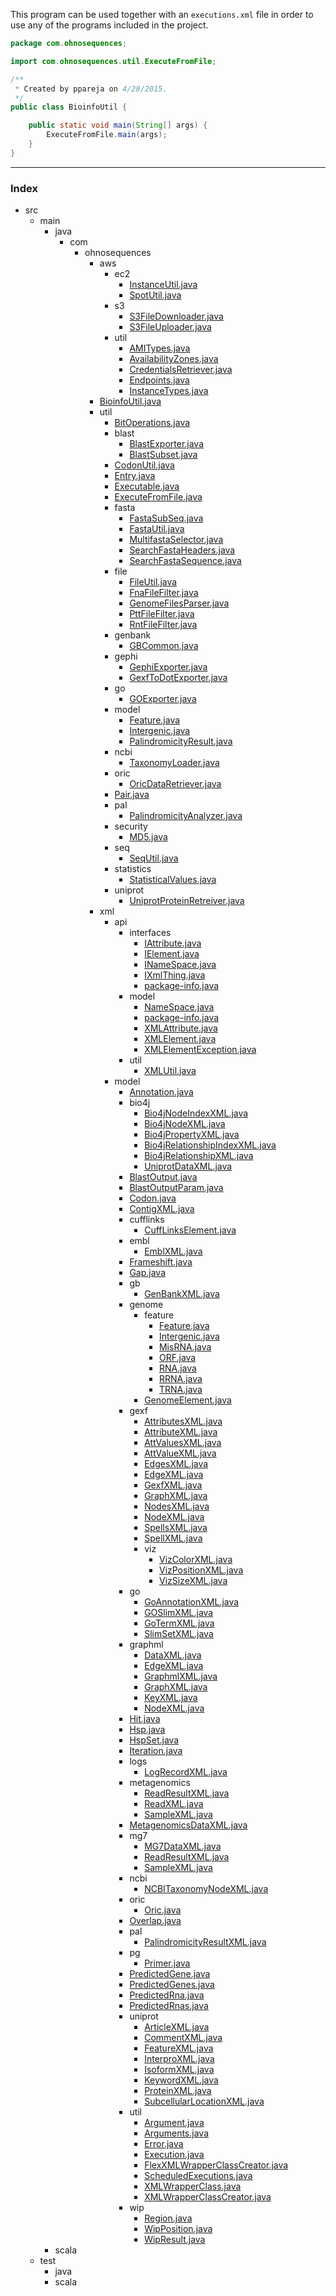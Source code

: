 
This program can be used together with an `executions.xml` file in order to use any of the
programs included in the project.


```java
package com.ohnosequences;

import com.ohnosequences.util.ExecuteFromFile;

/**
 * Created by ppareja on 4/28/2015.
 */
public class BioinfoUtil {

    public static void main(String[] args) {
        ExecuteFromFile.main(args);
    }
}

```


------

### Index

+ src
  + main
    + java
      + com
        + ohnosequences
          + aws
            + ec2
              + [InstanceUtil.java][main\java\com\ohnosequences\aws\ec2\InstanceUtil.java]
              + [SpotUtil.java][main\java\com\ohnosequences\aws\ec2\SpotUtil.java]
            + s3
              + [S3FileDownloader.java][main\java\com\ohnosequences\aws\s3\S3FileDownloader.java]
              + [S3FileUploader.java][main\java\com\ohnosequences\aws\s3\S3FileUploader.java]
            + util
              + [AMITypes.java][main\java\com\ohnosequences\aws\util\AMITypes.java]
              + [AvailabilityZones.java][main\java\com\ohnosequences\aws\util\AvailabilityZones.java]
              + [CredentialsRetriever.java][main\java\com\ohnosequences\aws\util\CredentialsRetriever.java]
              + [Endpoints.java][main\java\com\ohnosequences\aws\util\Endpoints.java]
              + [InstanceTypes.java][main\java\com\ohnosequences\aws\util\InstanceTypes.java]
          + [BioinfoUtil.java][main\java\com\ohnosequences\BioinfoUtil.java]
          + util
            + [BitOperations.java][main\java\com\ohnosequences\util\BitOperations.java]
            + blast
              + [BlastExporter.java][main\java\com\ohnosequences\util\blast\BlastExporter.java]
              + [BlastSubset.java][main\java\com\ohnosequences\util\blast\BlastSubset.java]
            + [CodonUtil.java][main\java\com\ohnosequences\util\CodonUtil.java]
            + [Entry.java][main\java\com\ohnosequences\util\Entry.java]
            + [Executable.java][main\java\com\ohnosequences\util\Executable.java]
            + [ExecuteFromFile.java][main\java\com\ohnosequences\util\ExecuteFromFile.java]
            + fasta
              + [FastaSubSeq.java][main\java\com\ohnosequences\util\fasta\FastaSubSeq.java]
              + [FastaUtil.java][main\java\com\ohnosequences\util\fasta\FastaUtil.java]
              + [MultifastaSelector.java][main\java\com\ohnosequences\util\fasta\MultifastaSelector.java]
              + [SearchFastaHeaders.java][main\java\com\ohnosequences\util\fasta\SearchFastaHeaders.java]
              + [SearchFastaSequence.java][main\java\com\ohnosequences\util\fasta\SearchFastaSequence.java]
            + file
              + [FileUtil.java][main\java\com\ohnosequences\util\file\FileUtil.java]
              + [FnaFileFilter.java][main\java\com\ohnosequences\util\file\FnaFileFilter.java]
              + [GenomeFilesParser.java][main\java\com\ohnosequences\util\file\GenomeFilesParser.java]
              + [PttFileFilter.java][main\java\com\ohnosequences\util\file\PttFileFilter.java]
              + [RntFileFilter.java][main\java\com\ohnosequences\util\file\RntFileFilter.java]
            + genbank
              + [GBCommon.java][main\java\com\ohnosequences\util\genbank\GBCommon.java]
            + gephi
              + [GephiExporter.java][main\java\com\ohnosequences\util\gephi\GephiExporter.java]
              + [GexfToDotExporter.java][main\java\com\ohnosequences\util\gephi\GexfToDotExporter.java]
            + go
              + [GOExporter.java][main\java\com\ohnosequences\util\go\GOExporter.java]
            + model
              + [Feature.java][main\java\com\ohnosequences\util\model\Feature.java]
              + [Intergenic.java][main\java\com\ohnosequences\util\model\Intergenic.java]
              + [PalindromicityResult.java][main\java\com\ohnosequences\util\model\PalindromicityResult.java]
            + ncbi
              + [TaxonomyLoader.java][main\java\com\ohnosequences\util\ncbi\TaxonomyLoader.java]
            + oric
              + [OricDataRetriever.java][main\java\com\ohnosequences\util\oric\OricDataRetriever.java]
            + [Pair.java][main\java\com\ohnosequences\util\Pair.java]
            + pal
              + [PalindromicityAnalyzer.java][main\java\com\ohnosequences\util\pal\PalindromicityAnalyzer.java]
            + security
              + [MD5.java][main\java\com\ohnosequences\util\security\MD5.java]
            + seq
              + [SeqUtil.java][main\java\com\ohnosequences\util\seq\SeqUtil.java]
            + statistics
              + [StatisticalValues.java][main\java\com\ohnosequences\util\statistics\StatisticalValues.java]
            + uniprot
              + [UniprotProteinRetreiver.java][main\java\com\ohnosequences\util\uniprot\UniprotProteinRetreiver.java]
          + xml
            + api
              + interfaces
                + [IAttribute.java][main\java\com\ohnosequences\xml\api\interfaces\IAttribute.java]
                + [IElement.java][main\java\com\ohnosequences\xml\api\interfaces\IElement.java]
                + [INameSpace.java][main\java\com\ohnosequences\xml\api\interfaces\INameSpace.java]
                + [IXmlThing.java][main\java\com\ohnosequences\xml\api\interfaces\IXmlThing.java]
                + [package-info.java][main\java\com\ohnosequences\xml\api\interfaces\package-info.java]
              + model
                + [NameSpace.java][main\java\com\ohnosequences\xml\api\model\NameSpace.java]
                + [package-info.java][main\java\com\ohnosequences\xml\api\model\package-info.java]
                + [XMLAttribute.java][main\java\com\ohnosequences\xml\api\model\XMLAttribute.java]
                + [XMLElement.java][main\java\com\ohnosequences\xml\api\model\XMLElement.java]
                + [XMLElementException.java][main\java\com\ohnosequences\xml\api\model\XMLElementException.java]
              + util
                + [XMLUtil.java][main\java\com\ohnosequences\xml\api\util\XMLUtil.java]
            + model
              + [Annotation.java][main\java\com\ohnosequences\xml\model\Annotation.java]
              + bio4j
                + [Bio4jNodeIndexXML.java][main\java\com\ohnosequences\xml\model\bio4j\Bio4jNodeIndexXML.java]
                + [Bio4jNodeXML.java][main\java\com\ohnosequences\xml\model\bio4j\Bio4jNodeXML.java]
                + [Bio4jPropertyXML.java][main\java\com\ohnosequences\xml\model\bio4j\Bio4jPropertyXML.java]
                + [Bio4jRelationshipIndexXML.java][main\java\com\ohnosequences\xml\model\bio4j\Bio4jRelationshipIndexXML.java]
                + [Bio4jRelationshipXML.java][main\java\com\ohnosequences\xml\model\bio4j\Bio4jRelationshipXML.java]
                + [UniprotDataXML.java][main\java\com\ohnosequences\xml\model\bio4j\UniprotDataXML.java]
              + [BlastOutput.java][main\java\com\ohnosequences\xml\model\BlastOutput.java]
              + [BlastOutputParam.java][main\java\com\ohnosequences\xml\model\BlastOutputParam.java]
              + [Codon.java][main\java\com\ohnosequences\xml\model\Codon.java]
              + [ContigXML.java][main\java\com\ohnosequences\xml\model\ContigXML.java]
              + cufflinks
                + [CuffLinksElement.java][main\java\com\ohnosequences\xml\model\cufflinks\CuffLinksElement.java]
              + embl
                + [EmblXML.java][main\java\com\ohnosequences\xml\model\embl\EmblXML.java]
              + [Frameshift.java][main\java\com\ohnosequences\xml\model\Frameshift.java]
              + [Gap.java][main\java\com\ohnosequences\xml\model\Gap.java]
              + gb
                + [GenBankXML.java][main\java\com\ohnosequences\xml\model\gb\GenBankXML.java]
              + genome
                + feature
                  + [Feature.java][main\java\com\ohnosequences\xml\model\genome\feature\Feature.java]
                  + [Intergenic.java][main\java\com\ohnosequences\xml\model\genome\feature\Intergenic.java]
                  + [MisRNA.java][main\java\com\ohnosequences\xml\model\genome\feature\MisRNA.java]
                  + [ORF.java][main\java\com\ohnosequences\xml\model\genome\feature\ORF.java]
                  + [RNA.java][main\java\com\ohnosequences\xml\model\genome\feature\RNA.java]
                  + [RRNA.java][main\java\com\ohnosequences\xml\model\genome\feature\RRNA.java]
                  + [TRNA.java][main\java\com\ohnosequences\xml\model\genome\feature\TRNA.java]
                + [GenomeElement.java][main\java\com\ohnosequences\xml\model\genome\GenomeElement.java]
              + gexf
                + [AttributesXML.java][main\java\com\ohnosequences\xml\model\gexf\AttributesXML.java]
                + [AttributeXML.java][main\java\com\ohnosequences\xml\model\gexf\AttributeXML.java]
                + [AttValuesXML.java][main\java\com\ohnosequences\xml\model\gexf\AttValuesXML.java]
                + [AttValueXML.java][main\java\com\ohnosequences\xml\model\gexf\AttValueXML.java]
                + [EdgesXML.java][main\java\com\ohnosequences\xml\model\gexf\EdgesXML.java]
                + [EdgeXML.java][main\java\com\ohnosequences\xml\model\gexf\EdgeXML.java]
                + [GexfXML.java][main\java\com\ohnosequences\xml\model\gexf\GexfXML.java]
                + [GraphXML.java][main\java\com\ohnosequences\xml\model\gexf\GraphXML.java]
                + [NodesXML.java][main\java\com\ohnosequences\xml\model\gexf\NodesXML.java]
                + [NodeXML.java][main\java\com\ohnosequences\xml\model\gexf\NodeXML.java]
                + [SpellsXML.java][main\java\com\ohnosequences\xml\model\gexf\SpellsXML.java]
                + [SpellXML.java][main\java\com\ohnosequences\xml\model\gexf\SpellXML.java]
                + viz
                  + [VizColorXML.java][main\java\com\ohnosequences\xml\model\gexf\viz\VizColorXML.java]
                  + [VizPositionXML.java][main\java\com\ohnosequences\xml\model\gexf\viz\VizPositionXML.java]
                  + [VizSizeXML.java][main\java\com\ohnosequences\xml\model\gexf\viz\VizSizeXML.java]
              + go
                + [GoAnnotationXML.java][main\java\com\ohnosequences\xml\model\go\GoAnnotationXML.java]
                + [GOSlimXML.java][main\java\com\ohnosequences\xml\model\go\GOSlimXML.java]
                + [GoTermXML.java][main\java\com\ohnosequences\xml\model\go\GoTermXML.java]
                + [SlimSetXML.java][main\java\com\ohnosequences\xml\model\go\SlimSetXML.java]
              + graphml
                + [DataXML.java][main\java\com\ohnosequences\xml\model\graphml\DataXML.java]
                + [EdgeXML.java][main\java\com\ohnosequences\xml\model\graphml\EdgeXML.java]
                + [GraphmlXML.java][main\java\com\ohnosequences\xml\model\graphml\GraphmlXML.java]
                + [GraphXML.java][main\java\com\ohnosequences\xml\model\graphml\GraphXML.java]
                + [KeyXML.java][main\java\com\ohnosequences\xml\model\graphml\KeyXML.java]
                + [NodeXML.java][main\java\com\ohnosequences\xml\model\graphml\NodeXML.java]
              + [Hit.java][main\java\com\ohnosequences\xml\model\Hit.java]
              + [Hsp.java][main\java\com\ohnosequences\xml\model\Hsp.java]
              + [HspSet.java][main\java\com\ohnosequences\xml\model\HspSet.java]
              + [Iteration.java][main\java\com\ohnosequences\xml\model\Iteration.java]
              + logs
                + [LogRecordXML.java][main\java\com\ohnosequences\xml\model\logs\LogRecordXML.java]
              + metagenomics
                + [ReadResultXML.java][main\java\com\ohnosequences\xml\model\metagenomics\ReadResultXML.java]
                + [ReadXML.java][main\java\com\ohnosequences\xml\model\metagenomics\ReadXML.java]
                + [SampleXML.java][main\java\com\ohnosequences\xml\model\metagenomics\SampleXML.java]
              + [MetagenomicsDataXML.java][main\java\com\ohnosequences\xml\model\MetagenomicsDataXML.java]
              + mg7
                + [MG7DataXML.java][main\java\com\ohnosequences\xml\model\mg7\MG7DataXML.java]
                + [ReadResultXML.java][main\java\com\ohnosequences\xml\model\mg7\ReadResultXML.java]
                + [SampleXML.java][main\java\com\ohnosequences\xml\model\mg7\SampleXML.java]
              + ncbi
                + [NCBITaxonomyNodeXML.java][main\java\com\ohnosequences\xml\model\ncbi\NCBITaxonomyNodeXML.java]
              + oric
                + [Oric.java][main\java\com\ohnosequences\xml\model\oric\Oric.java]
              + [Overlap.java][main\java\com\ohnosequences\xml\model\Overlap.java]
              + pal
                + [PalindromicityResultXML.java][main\java\com\ohnosequences\xml\model\pal\PalindromicityResultXML.java]
              + pg
                + [Primer.java][main\java\com\ohnosequences\xml\model\pg\Primer.java]
              + [PredictedGene.java][main\java\com\ohnosequences\xml\model\PredictedGene.java]
              + [PredictedGenes.java][main\java\com\ohnosequences\xml\model\PredictedGenes.java]
              + [PredictedRna.java][main\java\com\ohnosequences\xml\model\PredictedRna.java]
              + [PredictedRnas.java][main\java\com\ohnosequences\xml\model\PredictedRnas.java]
              + uniprot
                + [ArticleXML.java][main\java\com\ohnosequences\xml\model\uniprot\ArticleXML.java]
                + [CommentXML.java][main\java\com\ohnosequences\xml\model\uniprot\CommentXML.java]
                + [FeatureXML.java][main\java\com\ohnosequences\xml\model\uniprot\FeatureXML.java]
                + [InterproXML.java][main\java\com\ohnosequences\xml\model\uniprot\InterproXML.java]
                + [IsoformXML.java][main\java\com\ohnosequences\xml\model\uniprot\IsoformXML.java]
                + [KeywordXML.java][main\java\com\ohnosequences\xml\model\uniprot\KeywordXML.java]
                + [ProteinXML.java][main\java\com\ohnosequences\xml\model\uniprot\ProteinXML.java]
                + [SubcellularLocationXML.java][main\java\com\ohnosequences\xml\model\uniprot\SubcellularLocationXML.java]
              + util
                + [Argument.java][main\java\com\ohnosequences\xml\model\util\Argument.java]
                + [Arguments.java][main\java\com\ohnosequences\xml\model\util\Arguments.java]
                + [Error.java][main\java\com\ohnosequences\xml\model\util\Error.java]
                + [Execution.java][main\java\com\ohnosequences\xml\model\util\Execution.java]
                + [FlexXMLWrapperClassCreator.java][main\java\com\ohnosequences\xml\model\util\FlexXMLWrapperClassCreator.java]
                + [ScheduledExecutions.java][main\java\com\ohnosequences\xml\model\util\ScheduledExecutions.java]
                + [XMLWrapperClass.java][main\java\com\ohnosequences\xml\model\util\XMLWrapperClass.java]
                + [XMLWrapperClassCreator.java][main\java\com\ohnosequences\xml\model\util\XMLWrapperClassCreator.java]
              + wip
                + [Region.java][main\java\com\ohnosequences\xml\model\wip\Region.java]
                + [WipPosition.java][main\java\com\ohnosequences\xml\model\wip\WipPosition.java]
                + [WipResult.java][main\java\com\ohnosequences\xml\model\wip\WipResult.java]
    + scala
  + test
    + java
    + scala

[main\java\com\ohnosequences\aws\ec2\InstanceUtil.java]: aws\ec2\InstanceUtil.java.md
[main\java\com\ohnosequences\aws\ec2\SpotUtil.java]: aws\ec2\SpotUtil.java.md
[main\java\com\ohnosequences\aws\s3\S3FileDownloader.java]: aws\s3\S3FileDownloader.java.md
[main\java\com\ohnosequences\aws\s3\S3FileUploader.java]: aws\s3\S3FileUploader.java.md
[main\java\com\ohnosequences\aws\util\AMITypes.java]: aws\util\AMITypes.java.md
[main\java\com\ohnosequences\aws\util\AvailabilityZones.java]: aws\util\AvailabilityZones.java.md
[main\java\com\ohnosequences\aws\util\CredentialsRetriever.java]: aws\util\CredentialsRetriever.java.md
[main\java\com\ohnosequences\aws\util\Endpoints.java]: aws\util\Endpoints.java.md
[main\java\com\ohnosequences\aws\util\InstanceTypes.java]: aws\util\InstanceTypes.java.md
[main\java\com\ohnosequences\BioinfoUtil.java]: BioinfoUtil.java.md
[main\java\com\ohnosequences\util\BitOperations.java]: util\BitOperations.java.md
[main\java\com\ohnosequences\util\blast\BlastExporter.java]: util\blast\BlastExporter.java.md
[main\java\com\ohnosequences\util\blast\BlastSubset.java]: util\blast\BlastSubset.java.md
[main\java\com\ohnosequences\util\CodonUtil.java]: util\CodonUtil.java.md
[main\java\com\ohnosequences\util\Entry.java]: util\Entry.java.md
[main\java\com\ohnosequences\util\Executable.java]: util\Executable.java.md
[main\java\com\ohnosequences\util\ExecuteFromFile.java]: util\ExecuteFromFile.java.md
[main\java\com\ohnosequences\util\fasta\FastaSubSeq.java]: util\fasta\FastaSubSeq.java.md
[main\java\com\ohnosequences\util\fasta\FastaUtil.java]: util\fasta\FastaUtil.java.md
[main\java\com\ohnosequences\util\fasta\MultifastaSelector.java]: util\fasta\MultifastaSelector.java.md
[main\java\com\ohnosequences\util\fasta\SearchFastaHeaders.java]: util\fasta\SearchFastaHeaders.java.md
[main\java\com\ohnosequences\util\fasta\SearchFastaSequence.java]: util\fasta\SearchFastaSequence.java.md
[main\java\com\ohnosequences\util\file\FileUtil.java]: util\file\FileUtil.java.md
[main\java\com\ohnosequences\util\file\FnaFileFilter.java]: util\file\FnaFileFilter.java.md
[main\java\com\ohnosequences\util\file\GenomeFilesParser.java]: util\file\GenomeFilesParser.java.md
[main\java\com\ohnosequences\util\file\PttFileFilter.java]: util\file\PttFileFilter.java.md
[main\java\com\ohnosequences\util\file\RntFileFilter.java]: util\file\RntFileFilter.java.md
[main\java\com\ohnosequences\util\genbank\GBCommon.java]: util\genbank\GBCommon.java.md
[main\java\com\ohnosequences\util\gephi\GephiExporter.java]: util\gephi\GephiExporter.java.md
[main\java\com\ohnosequences\util\gephi\GexfToDotExporter.java]: util\gephi\GexfToDotExporter.java.md
[main\java\com\ohnosequences\util\go\GOExporter.java]: util\go\GOExporter.java.md
[main\java\com\ohnosequences\util\model\Feature.java]: util\model\Feature.java.md
[main\java\com\ohnosequences\util\model\Intergenic.java]: util\model\Intergenic.java.md
[main\java\com\ohnosequences\util\model\PalindromicityResult.java]: util\model\PalindromicityResult.java.md
[main\java\com\ohnosequences\util\ncbi\TaxonomyLoader.java]: util\ncbi\TaxonomyLoader.java.md
[main\java\com\ohnosequences\util\oric\OricDataRetriever.java]: util\oric\OricDataRetriever.java.md
[main\java\com\ohnosequences\util\Pair.java]: util\Pair.java.md
[main\java\com\ohnosequences\util\pal\PalindromicityAnalyzer.java]: util\pal\PalindromicityAnalyzer.java.md
[main\java\com\ohnosequences\util\security\MD5.java]: util\security\MD5.java.md
[main\java\com\ohnosequences\util\seq\SeqUtil.java]: util\seq\SeqUtil.java.md
[main\java\com\ohnosequences\util\statistics\StatisticalValues.java]: util\statistics\StatisticalValues.java.md
[main\java\com\ohnosequences\util\uniprot\UniprotProteinRetreiver.java]: util\uniprot\UniprotProteinRetreiver.java.md
[main\java\com\ohnosequences\xml\api\interfaces\IAttribute.java]: xml\api\interfaces\IAttribute.java.md
[main\java\com\ohnosequences\xml\api\interfaces\IElement.java]: xml\api\interfaces\IElement.java.md
[main\java\com\ohnosequences\xml\api\interfaces\INameSpace.java]: xml\api\interfaces\INameSpace.java.md
[main\java\com\ohnosequences\xml\api\interfaces\IXmlThing.java]: xml\api\interfaces\IXmlThing.java.md
[main\java\com\ohnosequences\xml\api\interfaces\package-info.java]: xml\api\interfaces\package-info.java.md
[main\java\com\ohnosequences\xml\api\model\NameSpace.java]: xml\api\model\NameSpace.java.md
[main\java\com\ohnosequences\xml\api\model\package-info.java]: xml\api\model\package-info.java.md
[main\java\com\ohnosequences\xml\api\model\XMLAttribute.java]: xml\api\model\XMLAttribute.java.md
[main\java\com\ohnosequences\xml\api\model\XMLElement.java]: xml\api\model\XMLElement.java.md
[main\java\com\ohnosequences\xml\api\model\XMLElementException.java]: xml\api\model\XMLElementException.java.md
[main\java\com\ohnosequences\xml\api\util\XMLUtil.java]: xml\api\util\XMLUtil.java.md
[main\java\com\ohnosequences\xml\model\Annotation.java]: xml\model\Annotation.java.md
[main\java\com\ohnosequences\xml\model\bio4j\Bio4jNodeIndexXML.java]: xml\model\bio4j\Bio4jNodeIndexXML.java.md
[main\java\com\ohnosequences\xml\model\bio4j\Bio4jNodeXML.java]: xml\model\bio4j\Bio4jNodeXML.java.md
[main\java\com\ohnosequences\xml\model\bio4j\Bio4jPropertyXML.java]: xml\model\bio4j\Bio4jPropertyXML.java.md
[main\java\com\ohnosequences\xml\model\bio4j\Bio4jRelationshipIndexXML.java]: xml\model\bio4j\Bio4jRelationshipIndexXML.java.md
[main\java\com\ohnosequences\xml\model\bio4j\Bio4jRelationshipXML.java]: xml\model\bio4j\Bio4jRelationshipXML.java.md
[main\java\com\ohnosequences\xml\model\bio4j\UniprotDataXML.java]: xml\model\bio4j\UniprotDataXML.java.md
[main\java\com\ohnosequences\xml\model\BlastOutput.java]: xml\model\BlastOutput.java.md
[main\java\com\ohnosequences\xml\model\BlastOutputParam.java]: xml\model\BlastOutputParam.java.md
[main\java\com\ohnosequences\xml\model\Codon.java]: xml\model\Codon.java.md
[main\java\com\ohnosequences\xml\model\ContigXML.java]: xml\model\ContigXML.java.md
[main\java\com\ohnosequences\xml\model\cufflinks\CuffLinksElement.java]: xml\model\cufflinks\CuffLinksElement.java.md
[main\java\com\ohnosequences\xml\model\embl\EmblXML.java]: xml\model\embl\EmblXML.java.md
[main\java\com\ohnosequences\xml\model\Frameshift.java]: xml\model\Frameshift.java.md
[main\java\com\ohnosequences\xml\model\Gap.java]: xml\model\Gap.java.md
[main\java\com\ohnosequences\xml\model\gb\GenBankXML.java]: xml\model\gb\GenBankXML.java.md
[main\java\com\ohnosequences\xml\model\genome\feature\Feature.java]: xml\model\genome\feature\Feature.java.md
[main\java\com\ohnosequences\xml\model\genome\feature\Intergenic.java]: xml\model\genome\feature\Intergenic.java.md
[main\java\com\ohnosequences\xml\model\genome\feature\MisRNA.java]: xml\model\genome\feature\MisRNA.java.md
[main\java\com\ohnosequences\xml\model\genome\feature\ORF.java]: xml\model\genome\feature\ORF.java.md
[main\java\com\ohnosequences\xml\model\genome\feature\RNA.java]: xml\model\genome\feature\RNA.java.md
[main\java\com\ohnosequences\xml\model\genome\feature\RRNA.java]: xml\model\genome\feature\RRNA.java.md
[main\java\com\ohnosequences\xml\model\genome\feature\TRNA.java]: xml\model\genome\feature\TRNA.java.md
[main\java\com\ohnosequences\xml\model\genome\GenomeElement.java]: xml\model\genome\GenomeElement.java.md
[main\java\com\ohnosequences\xml\model\gexf\AttributesXML.java]: xml\model\gexf\AttributesXML.java.md
[main\java\com\ohnosequences\xml\model\gexf\AttributeXML.java]: xml\model\gexf\AttributeXML.java.md
[main\java\com\ohnosequences\xml\model\gexf\AttValuesXML.java]: xml\model\gexf\AttValuesXML.java.md
[main\java\com\ohnosequences\xml\model\gexf\AttValueXML.java]: xml\model\gexf\AttValueXML.java.md
[main\java\com\ohnosequences\xml\model\gexf\EdgesXML.java]: xml\model\gexf\EdgesXML.java.md
[main\java\com\ohnosequences\xml\model\gexf\EdgeXML.java]: xml\model\gexf\EdgeXML.java.md
[main\java\com\ohnosequences\xml\model\gexf\GexfXML.java]: xml\model\gexf\GexfXML.java.md
[main\java\com\ohnosequences\xml\model\gexf\GraphXML.java]: xml\model\gexf\GraphXML.java.md
[main\java\com\ohnosequences\xml\model\gexf\NodesXML.java]: xml\model\gexf\NodesXML.java.md
[main\java\com\ohnosequences\xml\model\gexf\NodeXML.java]: xml\model\gexf\NodeXML.java.md
[main\java\com\ohnosequences\xml\model\gexf\SpellsXML.java]: xml\model\gexf\SpellsXML.java.md
[main\java\com\ohnosequences\xml\model\gexf\SpellXML.java]: xml\model\gexf\SpellXML.java.md
[main\java\com\ohnosequences\xml\model\gexf\viz\VizColorXML.java]: xml\model\gexf\viz\VizColorXML.java.md
[main\java\com\ohnosequences\xml\model\gexf\viz\VizPositionXML.java]: xml\model\gexf\viz\VizPositionXML.java.md
[main\java\com\ohnosequences\xml\model\gexf\viz\VizSizeXML.java]: xml\model\gexf\viz\VizSizeXML.java.md
[main\java\com\ohnosequences\xml\model\go\GoAnnotationXML.java]: xml\model\go\GoAnnotationXML.java.md
[main\java\com\ohnosequences\xml\model\go\GOSlimXML.java]: xml\model\go\GOSlimXML.java.md
[main\java\com\ohnosequences\xml\model\go\GoTermXML.java]: xml\model\go\GoTermXML.java.md
[main\java\com\ohnosequences\xml\model\go\SlimSetXML.java]: xml\model\go\SlimSetXML.java.md
[main\java\com\ohnosequences\xml\model\graphml\DataXML.java]: xml\model\graphml\DataXML.java.md
[main\java\com\ohnosequences\xml\model\graphml\EdgeXML.java]: xml\model\graphml\EdgeXML.java.md
[main\java\com\ohnosequences\xml\model\graphml\GraphmlXML.java]: xml\model\graphml\GraphmlXML.java.md
[main\java\com\ohnosequences\xml\model\graphml\GraphXML.java]: xml\model\graphml\GraphXML.java.md
[main\java\com\ohnosequences\xml\model\graphml\KeyXML.java]: xml\model\graphml\KeyXML.java.md
[main\java\com\ohnosequences\xml\model\graphml\NodeXML.java]: xml\model\graphml\NodeXML.java.md
[main\java\com\ohnosequences\xml\model\Hit.java]: xml\model\Hit.java.md
[main\java\com\ohnosequences\xml\model\Hsp.java]: xml\model\Hsp.java.md
[main\java\com\ohnosequences\xml\model\HspSet.java]: xml\model\HspSet.java.md
[main\java\com\ohnosequences\xml\model\Iteration.java]: xml\model\Iteration.java.md
[main\java\com\ohnosequences\xml\model\logs\LogRecordXML.java]: xml\model\logs\LogRecordXML.java.md
[main\java\com\ohnosequences\xml\model\metagenomics\ReadResultXML.java]: xml\model\metagenomics\ReadResultXML.java.md
[main\java\com\ohnosequences\xml\model\metagenomics\ReadXML.java]: xml\model\metagenomics\ReadXML.java.md
[main\java\com\ohnosequences\xml\model\metagenomics\SampleXML.java]: xml\model\metagenomics\SampleXML.java.md
[main\java\com\ohnosequences\xml\model\MetagenomicsDataXML.java]: xml\model\MetagenomicsDataXML.java.md
[main\java\com\ohnosequences\xml\model\mg7\MG7DataXML.java]: xml\model\mg7\MG7DataXML.java.md
[main\java\com\ohnosequences\xml\model\mg7\ReadResultXML.java]: xml\model\mg7\ReadResultXML.java.md
[main\java\com\ohnosequences\xml\model\mg7\SampleXML.java]: xml\model\mg7\SampleXML.java.md
[main\java\com\ohnosequences\xml\model\ncbi\NCBITaxonomyNodeXML.java]: xml\model\ncbi\NCBITaxonomyNodeXML.java.md
[main\java\com\ohnosequences\xml\model\oric\Oric.java]: xml\model\oric\Oric.java.md
[main\java\com\ohnosequences\xml\model\Overlap.java]: xml\model\Overlap.java.md
[main\java\com\ohnosequences\xml\model\pal\PalindromicityResultXML.java]: xml\model\pal\PalindromicityResultXML.java.md
[main\java\com\ohnosequences\xml\model\pg\Primer.java]: xml\model\pg\Primer.java.md
[main\java\com\ohnosequences\xml\model\PredictedGene.java]: xml\model\PredictedGene.java.md
[main\java\com\ohnosequences\xml\model\PredictedGenes.java]: xml\model\PredictedGenes.java.md
[main\java\com\ohnosequences\xml\model\PredictedRna.java]: xml\model\PredictedRna.java.md
[main\java\com\ohnosequences\xml\model\PredictedRnas.java]: xml\model\PredictedRnas.java.md
[main\java\com\ohnosequences\xml\model\uniprot\ArticleXML.java]: xml\model\uniprot\ArticleXML.java.md
[main\java\com\ohnosequences\xml\model\uniprot\CommentXML.java]: xml\model\uniprot\CommentXML.java.md
[main\java\com\ohnosequences\xml\model\uniprot\FeatureXML.java]: xml\model\uniprot\FeatureXML.java.md
[main\java\com\ohnosequences\xml\model\uniprot\InterproXML.java]: xml\model\uniprot\InterproXML.java.md
[main\java\com\ohnosequences\xml\model\uniprot\IsoformXML.java]: xml\model\uniprot\IsoformXML.java.md
[main\java\com\ohnosequences\xml\model\uniprot\KeywordXML.java]: xml\model\uniprot\KeywordXML.java.md
[main\java\com\ohnosequences\xml\model\uniprot\ProteinXML.java]: xml\model\uniprot\ProteinXML.java.md
[main\java\com\ohnosequences\xml\model\uniprot\SubcellularLocationXML.java]: xml\model\uniprot\SubcellularLocationXML.java.md
[main\java\com\ohnosequences\xml\model\util\Argument.java]: xml\model\util\Argument.java.md
[main\java\com\ohnosequences\xml\model\util\Arguments.java]: xml\model\util\Arguments.java.md
[main\java\com\ohnosequences\xml\model\util\Error.java]: xml\model\util\Error.java.md
[main\java\com\ohnosequences\xml\model\util\Execution.java]: xml\model\util\Execution.java.md
[main\java\com\ohnosequences\xml\model\util\FlexXMLWrapperClassCreator.java]: xml\model\util\FlexXMLWrapperClassCreator.java.md
[main\java\com\ohnosequences\xml\model\util\ScheduledExecutions.java]: xml\model\util\ScheduledExecutions.java.md
[main\java\com\ohnosequences\xml\model\util\XMLWrapperClass.java]: xml\model\util\XMLWrapperClass.java.md
[main\java\com\ohnosequences\xml\model\util\XMLWrapperClassCreator.java]: xml\model\util\XMLWrapperClassCreator.java.md
[main\java\com\ohnosequences\xml\model\wip\Region.java]: xml\model\wip\Region.java.md
[main\java\com\ohnosequences\xml\model\wip\WipPosition.java]: xml\model\wip\WipPosition.java.md
[main\java\com\ohnosequences\xml\model\wip\WipResult.java]: xml\model\wip\WipResult.java.md